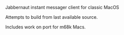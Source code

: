 Jabbernaut instant messager client for classic MacOS

Attempts to build from last available source.

Includes work on port for m68k Macs.

